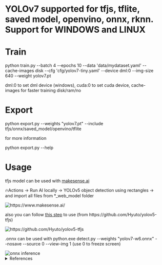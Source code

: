 
<div align="left"></div>
<h1>YOLOv7 supported for tfjs, tflite, saved model, openvino, onnx, rknn.</br>Support for WINDOWS and LINUX</h1>
<h1>Train</h1>
    <p>python train.py --batch 4 --epochs 10 --data 'data/mydataset.yaml' --cache-images disk  --cfg 'cfg/yolov7-tiny.yaml'  --device dml:0 --img-size 640 --weight yolov7.pt</p>
dml:0 to set dml device (windows), cuda:0 to set cuda device, cache-images for faster training disk/ram/no
<h1>Export</h1>
    <p>python export.py --weights "yolov7.pt" --include tfjs/onnx/saved_model/openvino/tflite</p>
    <p>for more information</p>
    <p>python export.py --help</p>
<h1>Usage</h1>
    <p>tfjs model can be used with <a href="https://www.makesense.ai/">makesense.ai</a></p>
    <p>🔥Actions -> Run AI locally -> YOLOv5 object detection using rectangles -> and import all files from *_web_model folder</p>
    <img src='https://user-images.githubusercontent.com/117495750/221329302-c649af5c-f12d-41df-a23c-6dc998e3f90d.png' title='https://www.makesense.ai/'></img>
    </hr>
    <p>also you can follow <a href='https://github.com/Hyuto/yolov5-tfjs'>this step</a> to use (from https://github.com/Hyuto/yolov5-tfjs)</p>
    <img src='https://user-images.githubusercontent.com/117495750/221328795-be9773bc-e070-445f-ac23-22b702c701a8.png' title="https://github.com/Hyuto/yolov5-tfjs"></img>
    </hr>
    <p>.onnx can be used with python.exe detect.py --weights "yolov7-w6.onnx" --nosave --source 0 --view-img 1 (use 0 to freeze screen)</p>
    <img src="https://user-images.githubusercontent.com/117495750/221544577-a65d1b7b-0361-49a4-894c-c8def9dd1a55.png" title='onnx inference'></img>




<details><summary> <h>References</h> </summary>
<ul>
    <li><a href="https://github.com/WongKinYiu/yolov7">Official YOLOv7</a></li>
    <li><a href="https://github.com/meituan/YOLOv6">Official YOLOv6</a></li>
    <li><a href="https://github.com/ultralytics/yolov5">Official YOLOv5</a></li>
    <li><a href="https://github.com/WongKinYiu/yolor">Official YOLOR</a></li>
    <li><a href="https://github.com/Hyuto/yolov5-tfjs">Object Detection using YOLOv5 and Tensorflow.js</a></li>
    <li><a href="https://github.com/Linaom1214/TensorRT-For-YOLO-Series">YOLOv7 with TensorRuntime</a></li>
    <li><a href="https://github.com/SkalskiP/make-sense">Make Sense</a></li>
</ul>
</details>
